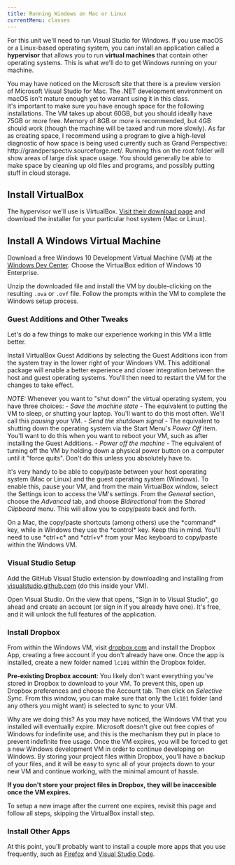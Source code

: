 ```yaml
---
title: Running Windows on Mac or Linux
currentMenu: classes
---
```


For this unit we'll need to run Visual Studio for Windows. If you use macOS or a Linux-based operating system, you can install an application called a **hypervisor** that allows you to run **virtual machines** that contain other operating systems. This is what we'll do to get Windows running on your machine.

<aside class="aside-note" markdown="1"> You may have noticed on the Microsoft site that there is a preview version of Microsoft Visual Studio for Mac. The .NET development environment on macOS isn't mature enough yet to warrant using it in this class.
</aside>


<aside class="aside-warning" markdown="1"> It's important to make sure you have enough space for the following installations. The VM takes up about 60GB, but you should ideally have 75GB or more free. Memory of 8GB or more is recommended, but 4GB should work (though the machine will be taxed and run more slowly).
As far as creating space, I recommend using a program to give a high-level diagnostic of how space is being used currently such as Grand Perspective: http://grandperspectiv.sourceforge.net/.
Running this on the root folder will show areas of large disk space usage. You should generally be able to make space by cleaning up old files and programs, and possibly putting stuff in cloud storage. </aside>

## Install VirtualBox

The hypervisor we'll use is VirtualBox. [Visit their download page](https://www.virtualbox.org/wiki/Downloads) and download the installer for your particular host system (Mac or Linux).

## Install A Windows Virtual Machine

Download a free Windows 10 Development Virtual Machine (VM) at the [Windows Dev Center](https://developer.microsoft.com/en-us/windows/downloads/virtual-machines). Choose the VirtualBox edition of Windows 10 Enterprise.

Unzip the downloaded file and install the VM by double-clicking on the resulting  `.ova` or `.ovf` file. Follow the prompts within the VM to complete the Windows setup process.

### Guest Additions and Other Tweaks

Let's do a few things to make our experience working in this VM a little better.

Install VirtualBox Guest Additions by selecting the Guest Additions icon from the system tray in the lower right of your Windows VM. This additional package will enable a better experience and closer integration between the host and guest operating systems. You'll then need to restart the VM for the changes to take effect.

*NOTE:* Whenever you want to "shut down" the virtual operating system, you have three choices:
    - *Save the machine state* - The equivalent to putting the VM to sleep, or shutting your laptop. You'll want to do this most often. We'll call this *pausing* your VM.
    - *Send the shutdown signal* - The equivalent to shutting down the operating system via the Start Menu's *Power Off* item. You'll want to do this when you want to reboot your VM, such as after installing the Guest Additions.
    - *Power off the machine* - The equivalent of turning off the VM by holding down a physical power button on a computer until it "force quits". Don't do this unless you absolutely have to.

It's very handy to be able to copy/paste between your host operating system (Mac or Linux) and the guest operating system (Windows). To enable this, pause your VM, and from the main VirtualBox window, select the Settings icon to access the VM's settings. From the *General* section, choose the *Advanced* tab, and choose *Bidirectional* from the *Shared Clipboard* menu. This will allow you to copy/paste back and forth.

<aside class="aside-note" markdown="1"> On a Mac, the copy/paste shortcuts (among others) use the *command* key, while in Windows they use the *control* key. Keep this in mind. You'll need to use *ctrl+c* and *ctrl+v* from your Mac keyboard to copy/paste within the Windows VM.</aside>

### Visual Studio Setup

Add the GitHub Visual Studio extension by downloading and installing from [visualstudio.github.com](https://visualstudio.github.com/) (do this inside your VM). 

Open Visual Studio. On the view that opens, "Sign in to Visual Studio", go ahead and create an account (or sign in if you already have one). It's free, and it will unlock the full features of the application.

### Install Dropbox

From within the Windows VM, visit [dropbox.com](https://www.dropbox.com/) and install the Dropbox App, creating a free account if you don't already have one. Once the app is installed, create a new folder named `lc101` within the Dropbox folder.

**Pre-existing Dropbox account**: You likely don't want everything you've stored in Dropbox to download to your VM. To prevent this, open up Dropbox preferences and choose the Account tab. Then click on *Selective Sync*. From this window, you can make sure that only the `lc101` folder (and any others you might want) is selected to sync to your VM.

Why are we doing this? As you may have noticed, the Windows VM that you installed will eventually expire. Microsoft doesn't give out free copies of Windows for indefinite use, and this is the mechanism they put in place to prevent indefinite free usage. Once the VM expires, you will be forced to get a new Windows development VM in order to continue developing on Windows. By storing your project files within Dropbox, you'll have a backup of your files, and it will be easy to sync all of your projects down to your new VM and continue working, with the minimal amount of hassle.

**If you don't store your project files in Dropbox, they will be inaccesible once the VM expires.**

To setup a new image after the current one expires, revisit this page and follow all steps, skipping the VirtualBox install step.

### Install Other Apps

At this point, you'll probably want to install a couple more apps that you use frequently, such as [Firefox](https://www.mozilla.org/en-US/firefox/new/) and [Visual Studio Code](https://code.visualstudio.com/).
